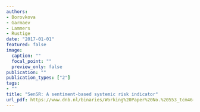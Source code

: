 ```yaml
---
authors:
- Borovkova
- Garmaev
- Lammers
- Rustige
date: "2017-01-01"
featured: false
image:
  caption: ""
  focal_point: ""
  preview_only: false
publication: ""
publication_types: ["2"]
tags:
- ""
title: "SenSR: A sentiment-based systemic risk indicator"
url_pdf: https://www.dnb.nl/binaries/Working%20Paper%20No.%20553_tcm46-356707.pdf
---
```

